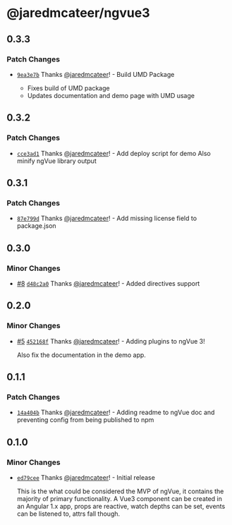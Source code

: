 # @jaredmcateer/ngvue3

## 0.3.3

### Patch Changes

- [`9ea3e7b`](https://github.com/jaredmcateer/ngVue3/commit/9ea3e7b62a9bc568d62908a611313ea5beafd026) Thanks [@jaredmcateer](https://github.com/jaredmcateer)! - Build UMD Package

  - Fixes build of UMD package
  - Updates documentation and demo page with UMD usage

## 0.3.2

### Patch Changes

- [`cce3ad1`](https://github.com/jaredmcateer/ngVue3/commit/cce3ad1da6a261bca8b053eb1b190a095c88ef56) Thanks [@jaredmcateer](https://github.com/jaredmcateer)! - Add deploy script for demo
  Also minify ngVue library output

## 0.3.1

### Patch Changes

- [`87e799d`](https://github.com/jaredmcateer/ngVue3/commit/87e799d6c9611e66965ca002e07a89e8539b17ed) Thanks [@jaredmcateer](https://github.com/jaredmcateer)! - Add missing license field to package.json

## 0.3.0

### Minor Changes

- [#8](https://github.com/jaredmcateer/ngVue3/pull/8) [`d48c2a0`](https://github.com/jaredmcateer/ngVue3/commit/d48c2a0a6ab389f442f00e8cde3a9ab6388f1244) Thanks [@jaredmcateer](https://github.com/jaredmcateer)! - Added directives support

## 0.2.0

### Minor Changes

- [#5](https://github.com/jaredmcateer/ngVue3/pull/5) [`452168f`](https://github.com/jaredmcateer/ngVue3/commit/452168f577e6af5945ba2f1f6e069184a1fab639) Thanks [@jaredmcateer](https://github.com/jaredmcateer)! - Adding plugins to ngVue 3!

  Also fix the documentation in the demo app.

## 0.1.1

### Patch Changes

- [`14a404b`](https://github.com/jaredmcateer/ngVue3/commit/14a404b6d9f2000759411012350687cea6de00d3) Thanks [@jaredmcateer](https://github.com/jaredmcateer)! - Adding readme to ngVue doc and preventing config from being published to npm

## 0.1.0

### Minor Changes

- [`ed79cee`](https://github.com/jaredmcateer/ngVue3/commit/ed79cee087f1474ab5ee744d6ead97651c32e5cf) Thanks [@jaredmcateer](https://github.com/jaredmcateer)! - Initial release

  This is the what could be considered the MVP of ngVue, it contains the majority of primary functionality. A Vue3 component can be created in an Angular 1.x app, props are reactive, watch depths can be set, events can be listened to, attrs fall though.
